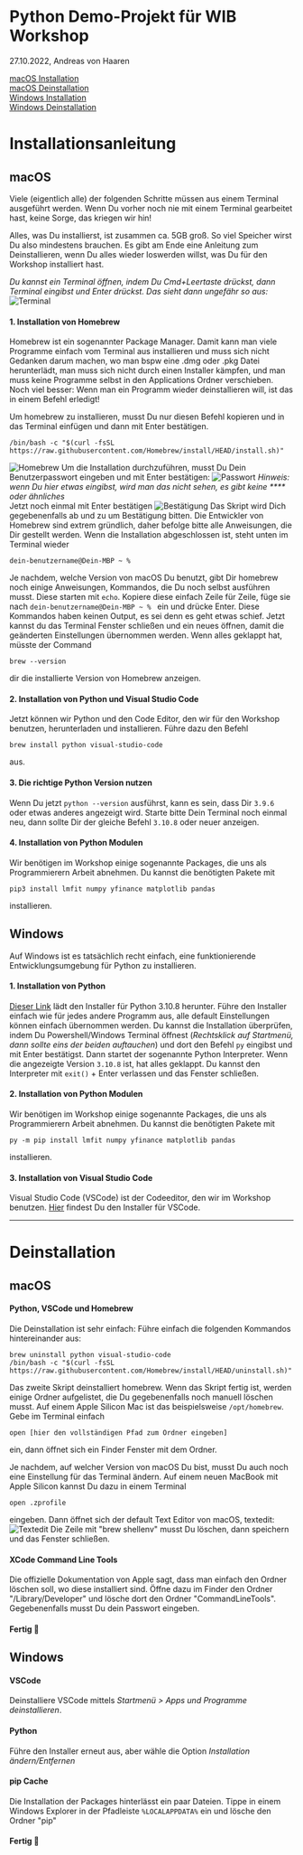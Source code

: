 # Python Demo-Projekt für WIB Workshop
27.10.2022, Andreas von Haaren


[macOS Installation](#macos)  
[macOS Deinstallation](#macos-1)  
[Windows Installation](#windows)  
[Windows Deinstallation](#windows-1)  


# Installationsanleitung


## macOS

Viele (eigentlich alle) der folgenden Schritte müssen aus einem Terminal ausgeführt werden. Wenn Du vorher noch nie mit einem Terminal gearbeitet hast, keine Sorge, das kriegen wir hin!

Alles, was Du installierst, ist zusammen ca. 5GB groß. So viel Speicher wirst Du also mindestens brauchen.
Es gibt am Ende eine Anleitung zum Deinstallieren, wenn Du alles wieder loswerden willst, was Du für den Workshop installiert hast.

*Du kannst ein Terminal öffnen, indem Du Cmd+Leertaste drückst, dann Terminal eingibst und Enter drückst. Das sieht dann ungefähr so aus:*
![Terminal](docs/terminal.png)

#### 1. Installation von Homebrew  
   Homebrew ist ein sogenannter Package Manager. Damit kann man viele Programme einfach vom Terminal aus installieren und muss sich nicht Gedanken darum machen, wo man bspw eine .dmg oder .pkg Datei herunterlädt, man muss sich nicht durch einen Installer kämpfen, und man muss keine Programme selbst in den Applications Ordner verschieben. Noch viel besser: Wenn man ein Programm wieder deinstallieren will, ist das in einem Befehl erledigt!  
   
   Um homebrew zu installieren, musst Du nur diesen Befehl kopieren und in das Terminal einfügen und dann mit Enter bestätigen.
   ```
   /bin/bash -c "$(curl -fsSL https://raw.githubusercontent.com/Homebrew/install/HEAD/install.sh)"
   ```
   ![Homebrew](docs/commandpaste.png)
   Um die Installation durchzuführen, musst Du Dein Benutzerpasswort eingeben und mit Enter bestätigen:
   ![Passwort](docs/sudoaccess.png)
   *Hinweis: wenn Du hier etwas eingibst, wird man das nicht sehen, es gibt keine **** oder ähnliches*  
   Jetzt noch einmal mit Enter bestätigen
   ![Bestätigung](docs/homebrewconfirm.png)
   Das Skript wird Dich gegebenenfalls ab und zu um Bestätigung bitten. Die Entwickler von Homebrew sind extrem gründlich, daher befolge bitte alle Anweisungen, die Dir gestellt werden.
   Wenn die Installation abgeschlossen ist, steht unten im Terminal wieder
   ```
   dein-benutzername@Dein-MBP ~ % 
   ```
   Je nachdem, welche Version von macOS Du benutzt, gibt Dir homebrew noch einige Anweisungen, Kommandos, die Du noch selbst ausführen musst. Diese starten mit ```echo```. Kopiere diese einfach Zeile für Zeile, füge sie nach ```dein-benutzername@Dein-MBP ~ % ``` ein und drücke Enter. Diese Kommandos haben keinen Output, es sei denn es geht etwas schief.
   Jetzt kannst du das Terminal Fenster schließen und ein neues öffnen, damit die geänderten Einstellungen übernommen werden.
   Wenn alles geklappt hat, müsste der Command
   ```
   brew --version
   ```
   dir die installierte Version von Homebrew anzeigen.

#### 2. Installation von Python und Visual Studio Code
   Jetzt können wir Python und den Code Editor, den wir für den Workshop benutzen, herunterladen und installieren.
   Führe dazu den Befehl
   ```
   brew install python visual-studio-code
   ```
   aus.

#### 3. Die richtige Python Version nutzen
   Wenn Du jetzt ```python --version``` ausführst, kann es sein, dass Dir ```3.9.6``` oder etwas anderes angezeigt wird.
   Starte bitte Dein Terminal noch einmal neu, dann sollte Dir der gleiche Befehl ```3.10.8``` oder neuer anzeigen.

#### 4. Installation von Python Modulen
   Wir benötigen im Workshop einige sogenannte Packages, die uns als Programmierern Arbeit abnehmen. Du kannst die benötigten Pakete mit
   ```
   pip3 install lmfit numpy yfinance matplotlib pandas
   ```
   installieren.


## Windows
   Auf Windows ist es tatsächlich recht einfach, eine funktionierende Entwicklungsumgebung für Python zu installieren.


#### 1. Installation von Python
   [Dieser Link](https://www.python.org/ftp/python/3.10.8/python-3.10.8-amd64.exe) lädt den Installer für Python 3.10.8 herunter. Führe den Installer einfach wie für jedes andere Programm aus, alle default Einstellungen können einfach übernommen werden. Du kannst die Installation überprüfen, indem Du Powershell/Windows Terminal öffnest (*Rechtsklick auf Startmenü, dann sollte eins der beiden auftauchen*) und dort den Befehl ```py``` eingibst und mit Enter bestätigst. Dann startet der sogenannte Python Interpreter. Wenn die angezeigte Version ```3.10.8``` ist, hat alles geklappt. Du kannst den Interpreter mit ```exit()``` + Enter verlassen und das Fenster schließen.

#### 2. Installation von Python Modulen
   Wir benötigen im Workshop einige sogenannte Packages, die uns als Programmierern Arbeit abnehmen. Du kannst die benötigten Pakete mit
   ```
   py -m pip install lmfit numpy yfinance matplotlib pandas
   ```
   installieren.

#### 3. Installation von Visual Studio Code
   Visual Studio Code (VSCode) ist der Codeeditor, den wir im Workshop benutzen.
   [Hier](https://code.visualstudio.com/download#) findest Du den Installer für VSCode.


---

# Deinstallation

## macOS

#### Python, VSCode und Homebrew
Die Deinstallation ist sehr einfach:
Führe einfach die folgenden Kommandos hintereinander aus:

```
brew uninstall python visual-studio-code
/bin/bash -c "$(curl -fsSL https://raw.githubusercontent.com/Homebrew/install/HEAD/uninstall.sh)"
```
Das zweite Skript deinstalliert homebrew. Wenn das Skript fertig ist, werden einige Ordner aufgelistet, die Du gegebenenfalls noch manuell löschen musst. Auf einem Apple Silicon Mac ist das beispielsweise ```/opt/homebrew```. Gebe im Terminal einfach
```
open [hier den vollständigen Pfad zum Ordner eingeben]
``` 
ein, dann öffnet sich ein Finder Fenster mit dem Ordner.

Je nachdem, auf welcher Version von macOS Du bist, musst Du auch noch eine Einstellung für das Terminal ändern. Auf einem neuen MacBook mit Apple Silicon kannst Du dazu in einem Terminal
```
open .zprofile
```
eingeben.
Dann öffnet sich der default Text Editor von macOS, textedit:
![Textedit](docs/textedit.png)
Die Zeile mit "brew shellenv" musst Du löschen, dann speichern und das Fenster schließen.

#### XCode Command Line Tools
Die offizielle Dokumentation von Apple sagt, dass man einfach den Ordner löschen soll, wo diese installiert sind. Öffne dazu im Finder den Ordner "/Library/Developer" und lösche dort den Ordner "CommandLineTools". Gegebenenfalls musst Du dein Passwort eingeben.


#### Fertig 🎉



## Windows

#### VSCode
Deinstalliere VSCode mittels *Startmenü > Apps und Programme deinstallieren*.

#### Python
Führe den Installer erneut aus, aber wähle die Option *Installation ändern/Entfernen*

#### pip Cache
Die Installation der Packages hinterlässt ein paar Dateien. Tippe in einem Windows Explorer in der Pfadleiste ```%LOCALAPPDATA%``` ein und lösche den Ordner "pip"

#### Fertig 🎉